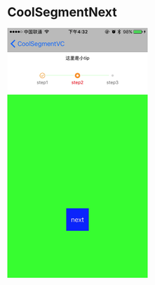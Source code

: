 # CoolSegmentNext


<img src="https://github.com/ianisme/CoolSegmentNext/blob/master/demo.gif" alt="效果展示by ian" height="568" width="320"/>
